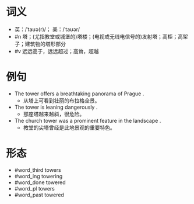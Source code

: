 # 词义
- 英：/ˈtaʊə(r)/； 美：/ˈtaʊər/
- #n 塔；(尤指教堂或城堡的)塔楼；(电视或无线电信号的)发射塔；高柜；高架子；建筑物的塔形部分
- #v 远远高于，远远超过；高耸，超越
# 例句
- The tower offers a breathtaking panorama of Prague .
	- 从塔上可看到壮丽的布拉格全景。
- The tower is leaning dangerously .
	- 那座塔越来越斜，很危险。
- The church tower was a prominent feature in the landscape .
	- 教堂的尖塔曾经是此地景观的重要特色。
# 形态
- #word_third towers
- #word_ing towering
- #word_done towered
- #word_pl towers
- #word_past towered
